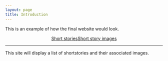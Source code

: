 ```yaml
---
layout: page
title: Introduction
---
```


<head>
  <style>
    .flex-container {
      display: flex;
      justify-content: center;
    }

    .flex-container > div {
      background-color: #f1f1f1;
      width: 100%;
      margin: 10px;
      text-align: center;
      line-height: 75px;
      font-size: 30px;
    }
  </style>
</head>

This is an example of how the final website would look.

<div class="introduction">
  <div class="flex-container">
    <div class="overlay">
     <a href="/storiesIndex.html"><span class="caption" style="display:block">Short stories</span></a>
    </div>
    <div class="overlay">
      <a href="/imagesIndex.html"><span class="caption" style="display:block">Short story images</span></a>
    </div>
  </div>
</div>
<hr />
<p>This site will display a list of shortstories and their associated images.</p>